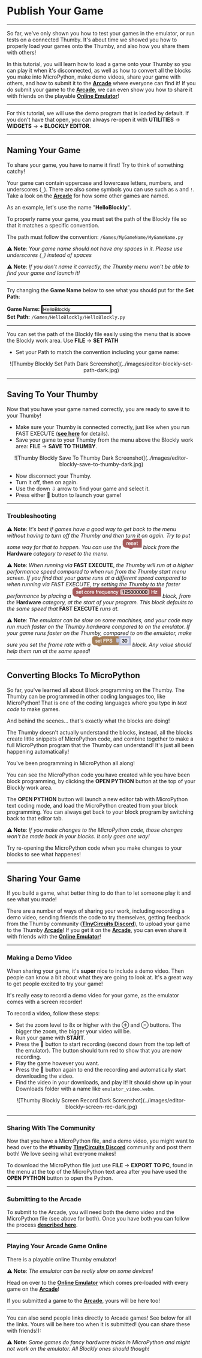 # Publish Your Game

---

So far, we've only shown you how to test your games in the emulator, or run tests on a connected Thumby. It's about time we showed you how to properly load your games onto the Thumby, and also how you share them with others!

In this tutorial, you will learn how to load a game onto your Thumby so you can play it when it's disconnected, as well as how to convert all the blocks you make into MicroPython, make demo videos, share your game with others, and how to submit it to the [**Arcade**](https://arcade.thumby.us/) where everyone can find it! If you do submit your game to the [**Arcade**](https://arcade.thumby.us/), we can even show you how to share it with friends on the playable [**Online Emulator**](https://code.thumby.us/play.html)!

---

For this tutorial, we will use the demo program that is loaded by default. If you don't have that open, you can always re-open it with **UTILITIES** -> **WIDGETS** -> **+ BLOCKLY EDITOR**.

---

## Naming Your Game

To share your game, you have to name it first! Try to think of something catchy!

Your game can contain uppercase and lowercase letters, numbers, and underscores (`_`). There are also some symbols you can use such as `&` and `!`. Take a look on the [**Arcade**](https://arcade.thumby.us/) for how some other games are named.

As an example, let's use the name "**HelloBlockly**".

To properly name your game, you must set the path of the Blockly file so that it matches a specific convention.

The path must follow the convention: `/Games/MyGameName/MyGameName.py`

**⚠ Note**: *Your game name should not have any spaces in it. Please use underscores (`_`) instead of spaces*

**⚠ Note**: *If you don't name it correctly, the Thumby menu won't be able to find your game and launch it!*

---

Try changing the **Game Name** below to see what you should put for the **Set Path**:

**Game Name:** <input type="text" value="HelloBlockly" style="border:solid" onkeyup="document.getElementById('pathResult').innerHTML = ('/Games/'+this.value+'/'+this.value+'.py').replace(/ /g, '')">
<br>
**Set Path:** <code class="md-typeset code" id="pathResult">/Games/HelloBlockly/HelloBlockly.py</code>

---

You can set the path of the Blockly file easily using the menu that is above the Blockly work area. Use **FILE** -> **SET PATH**

* Set your Path to match the convention including your game name:

<center>
![Thumby Blockly Set Path Dark Screenshot](../images/editor-blockly-set-path-dark.jpg)
</center>

---

## Saving To Your Thumby

Now that you have your game named correctly, you are ready to save it to your Thumby!

* Make sure your Thumby is connected correctly, just like when you run FAST EXECUTE ([**see here**](../The-Basics/#testing-on-a-connected-thumby) for details).
* Save your game to your Thumby from the menu above the Blockly work area: **FILE** -> **SAVE TO THUMBY**.

<center>
![Thumby Blockly Save To Thumby Dark Screenshot](../images/editor-blockly-save-to-thumby-dark.jpg)
</center>

* Now disconnect your Thumby.
* Turn it off, then on again.
* Use the down ⇩ arrow to find your game and select it.
* Press either 🔴 button to launch your game!

---

### Troubleshooting

**⚠ Note**: *It's best if games have a good way to get back to the menu without having to turn off the Thumby and then turn it on again. Try to put some way for that to happen. You can use the* <img src="../../images/editor-blockly-reset-block.png" alt="[reset]" style="height:2.0em"> *block from the* **Hardware** *category to reset to the menu.*

**⚠ Note**: *When running via* **FAST EXECUTE**, *the Thumby will run at a higher performance speed compared to when run from the Thumby start menu screen. If you find that your game runs at a different speed compared to when running via *FAST EXECUTE*, try setting the Thumby to the faster performance by placing a* <img src="../../images/editor-blockly-freq-block.png" alt="[freq]" style="height:2.0em"> *block, from the* **Hardware** *category, at the start of your program. This block defaults to the same speed that* **FAST EXECUTE** *runs at.*

**⚠ Note**: *The emulator can be slow on some machines, and your code may run much faster on the Thumby hardware compared to on the emulator. If your game runs faster on the Thumby, compared to on the emulator, make sure you set the frame rate with a* <img src="../../images/editor-blockly-setFPS-block.png" alt="[set FPS]" style="height:2.0em"> *block. Any value should help them run at the same speed!*

---

## Converting Blocks To MicroPython

So far, you've learned all about Block programming on the Thumby. The Thumby can be programmed in other coding languages too, like MicroPython! That is one of the coding languages where you type in *text code* to make games.

And behind the scenes... that's exactly what the blocks are doing!

The Thumby doesn't actually understand the blocks, instead, all the blocks create little snippets of MicroPython code, and combine together to make a full MicroPython program that the Thumby can understand! It's just all been happening automatically!

You've been programming in MicroPython all along!

You can see the MicroPython code you have created while you have been block programming, by clicking the **OPEN PYTHON** button at the top of your Blockly work area.

The **OPEN PYTHON** button will launch a new editor tab with MicroPython text coding mode, and load the MicroPython created from your block programming. You can always get back to your block program by switching back to that editor tab.

**⚠ Note**: *If you make changes to the MicroPython code, those changes won't be made back in your blocks. It only goes one way!*

Try re-opening the MicroPython code when you make changes to your blocks to see what happenes!

---

## Sharing Your Game

If you build a game, what better thing to do than to let someone play it and see what you made!

There are a number of ways of sharing your work, including recording a demo video, sending friends the code to try themselves, getting feedback from the Thumby community ([**TInyCircuits Discord**](https://discord.gg/vzf3wQXVvm "Link to join the tinycircuits Discord")), to upload your game to the Thumby [**Arcade**](https://arcade.thumby.us/)! If you get it on the [**Arcade**](https://arcade.thumby.us/), you can even share it with friends with the [**Online Emulator**](https://code.thumby.us/play.html)!

---

### Making a Demo Video

When sharing your game, it's **super** nice to include a demo video. Then people can know a bit about what they are going to look at. It's a great way to get people excited to try your game!

It's really easy to record a demo video for your game, as the emulator comes with a screen recorder!

To record a video, follow these steps:

* Set the zoom level to 8x or higher with the ⊕ and ⊖ buttons. The bigger the zoom, the bigger your video will be.
* Run your game with **START**.
* Press the 🎥 button to start recording (second down from the top left of the emulator). The button should turn red to show that you are now recording.
* Play the game however you want.
* Press the 🎥 button again to end the recording and automatically start downloading the video.
* Find the video in your downloads, and play it! It should show up in your Downloads folder with a name like `emulator_video.webm`.

<center>
![Thumby Blockly Screen Record Dark Screenshot](../images/editor-blockly-screen-rec-dark.jpg)
</center>

---

### Sharing With The Community

Now that you have a  MicroPython file, and a demo video, you might want to head over to the **#thumby** [**TInyCircuits Discord**](https://discord.gg/vzf3wQXVvm "Link to join the tinycircuits Discord") community and post them both! We love seeing what everyone makes!

To download the MicroPython file just use **FILE** -> **EXPORT TO PC**, found in the menu at the top of the MicroPython text area after you have used the **OPEN PYTHON** button to open the Python.

---

### Submitting to the Arcade

To submit to the Arcade, you will need both the demo video and the MicroPython file (see above for both). Once you have both you can follow the process [**described here**](../../Code-Editor/Submit-Game/).

---

### Playing Your Arcade Game Online

There is a playable online Thumby emulator!

**⚠ Note**: *The emulator can be really slow on some devices!*

Head on over to the [**Online Emulator**](https://code.thumby.us/play.html) which comes pre-loaded with every game on the [**Arcade**](https://arcade.thumby.us/)!

If you submitted a game to the [**Arcade**](https://arcade.thumby.us/), yours will be here too!

---

You can also send people links directly to Arcade games! See below for all the links. Yours will be here too when it is submitted! (you can share these with friends!):
<div id="emuLinks"></div>
<script>
fetch('https://raw.githubusercontent.com/TinyCircuits/TinyCircuits-Thumby-Games/master/url_list.txt').then((r) => {
  var i = j = 0;
  r.text().then((gameList) => {
    var games = []
    while((j = gameList.indexOf("NAME=", i)) !== -1){
      var game = gameList.substring(j+5, gameList.indexOf("\n", j+5));
      games.push('<a href="https://code.thumby.us/play.html?game=' +
        encodeURIComponent(game) + '"><b>' + game + "</b></a>");
       i = j + 1;
    }
    games.sort();
    console.log(games);
    document.getElementById('emuLinks').innerHTML = games.join('<br>');
  });
});
</script>

**⚠ Note**: *Some games do fancy hardware tricks in MicroPython and might not work on the emulator. All Blockly ones should though!*

